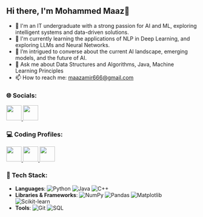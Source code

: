 ## Hi there, I'm Mohammed Maaz👋

<!--
**Themaazaamir46/Themaazaamir46** is a ✨ _special_ ✨ repository because its `README.md` (this file) appears on your GitHub profile.

Here are some ideas to get you started:
-->

- 🔭 I'm an IT undergraduate with a strong passion for AI and ML, exploring intelligent systems and data-driven solutions.
- 🌱 I'm currently learning the applications of NLP in Deep Learning, and exploring LLMs and Neural Networks.
- 🤔 I’m intrigued to converse about the current AI landscape, emerging models, and the future of AI.
- 💬 Ask me about Data Structures and Algorithms, Java, Machine Learning Principles
- 📫 How to reach me: maazamir666@gmail.com


### 🌐 Socials:
<p>
    <a href="https://www.linkedin.com/in/maazaamir46/">
        <img src="https://img.shields.io/badge/LinkedIn-%230077B5?style=for-the-badge&logo=LinkedIn&logoColor=white" height="40">
    </a>
    <a href="https://www.instagram.com/themaazaamir46/">
        <img src="https://img.shields.io/badge/Instagram-%23E4405F?style=for-the-badge&logo=Instagram&logoColor=white" height="40">
    </a>
</p>


### 💻 Coding Profiles:
<p>
    <a href="https://leetcode.com/u/themaazaamir46/">
        <img src="https://img.shields.io/badge/LeetCode-%23FFA116?style=for-the-badge&logo=LeetCode&logoColor=white" height="40">
    </a>
    <a href="https://www.codechef.com/users/maazamir666">
        <img src="https://img.shields.io/badge/CodeChef-%23D74A16?style=for-the-badge&logo=CodeChef&logoColor=white" height="40">
    </a>
    <a href="https://www.hackerrank.com/profile/maazamir666">
        <img src="https://img.shields.io/badge/HackerRank-%2300A4A6?style=for-the-badge&logo=HackerRank&logoColor=white" height="40">
    </a>
</p>


### 🚀 Tech Stack:
- **Languages**:
  ![Python](https://img.shields.io/badge/Python-3776AB?style=flat&logo=python&logoColor=white)
  ![Java](https://img.shields.io/badge/Java-%23ED8B00.svg?style=flat&logo=java&logoColor=white)
  ![C++](https://img.shields.io/badge/C%2B%2B-00599C?style=flat&logo=c%2B%2B&logoColor=white)
- **Libraries & Frameworks**:
  ![NumPy](https://img.shields.io/badge/NumPy-%23013243.svg?style=flat&logo=numpy&logoColor=white)
  ![Pandas](https://img.shields.io/badge/Pandas-150458?style=flat&logo=pandas&logoColor=white)
  ![Matplotlib](https://img.shields.io/badge/Matplotlib-%23E24C43.svg?style=flat&logo=matplotlib&logoColor=white)
  ![Scikit-learn](https://img.shields.io/badge/Scikit--learn-F7931E?style=flat&logo=scikit-learn&logoColor=white)
- **Tools**:
  ![Git](https://img.shields.io/badge/Git-%23F05032.svg?style=flat&logo=git&logoColor=white)
  ![SQL](https://img.shields.io/badge/SQL-4479A1?style=flat&logo=mysql&logoColor=white)




